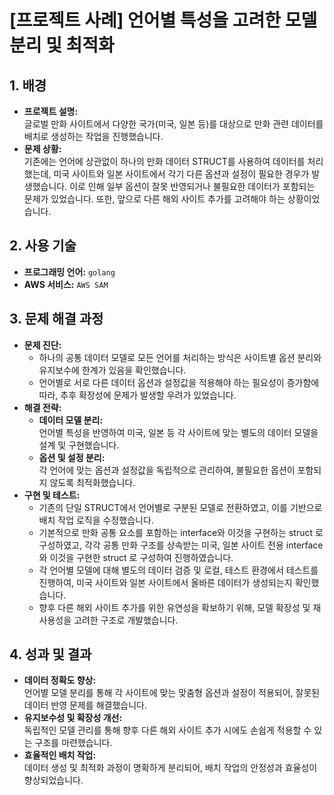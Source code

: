 # [프로젝트 사례] 언어별 특성을 고려한 모델 분리 및 최적화

## 1. 배경
- **프로젝트 설명:**  
  글로벌 만화 사이트에서 다양한 국가(미국, 일본 등)를 대상으로 만화 관련 데이터를 배치로 생성하는 작업을 진행했습니다.
- **문제 상황:**  
  기존에는 언어에 상관없이 하나의 만화 데이터 STRUCT를 사용하여 데이터를 처리했는데, 미국 사이트와 일본 사이트에서 각기 다른 옵션과 설정이 필요한 경우가 발생했습니다. 이로 인해 일부 옵션이 잘못 반영되거나 불필요한 데이터가 포함되는 문제가 있었습니다. 또한, 앞으로 다른 해외 사이트 추가를 고려해야 하는 상황이었습니다.

## 2. 사용 기술
- **프로그래밍 언어:** `golang`  
- **AWS 서비스:** `AWS SAM`

## 3. 문제 해결 과정
- **문제 진단:**  
  - 하나의 공통 데이터 모델로 모든 언어를 처리하는 방식은 사이트별 옵션 분리와 유지보수에 한계가 있음을 확인했습니다.
  - 언어별로 서로 다른 데이터 옵션과 설정값을 적용해야 하는 필요성이 증가함에 따라, 추후 확장성에 문제가 발생할 우려가 있었습니다.
- **해결 전략:**  
  - **데이터 모델 분리:**  
    언어별 특성을 반영하여 미국, 일본 등 각 사이트에 맞는 별도의 데이터 모델을 설계 및 구현했습니다.
  - **옵션 및 설정 분리:**  
    각 언어에 맞는 옵션과 설정값을 독립적으로 관리하여, 불필요한 옵션이 포함되지 않도록 최적화했습니다.
- **구현 및 테스트:**  
  - 기존의 단일 STRUCT에서 언어별로 구분된 모델로 전환하였고, 이를 기반으로 배치 작업 로직을 수정했습니다.
  - 기본적으로 만화 공통 요소를 포함하는 interface와 이것을 구현하는 struct 로 구성하였고, 각각 공통 만화 구조를 상속받는 미국, 일본 사이트 전용 interface와 이것을 구현한 struct 로 구성하여 진행하였습니다.
  - 각 언어별 모델에 대해 별도의 데이터 검증 및 로컬, 테스트 환경에서 테스트를 진행하여, 미국 사이트와 일본 사이트에서 올바른 데이터가 생성되는지 확인했습니다.
  - 향후 다른 해외 사이트 추가를 위한 유연성을 확보하기 위해, 모델 확장성 및 재사용성을 고려한 구조로 개발했습니다.

## 4. 성과 및 결과
- **데이터 정확도 향상:**  
  언어별 모델 분리를 통해 각 사이트에 맞는 맞춤형 옵션과 설정이 적용되어, 잘못된 데이터 반영 문제를 해결했습니다.
- **유지보수성 및 확장성 개선:**  
  독립적인 모델 관리를 통해 향후 다른 해외 사이트 추가 시에도 손쉽게 적용할 수 있는 구조를 마련했습니다.
- **효율적인 배치 작업:**  
  데이터 생성 및 최적화 과정이 명확하게 분리되어, 배치 작업의 안정성과 효율성이 향상되었습니다.